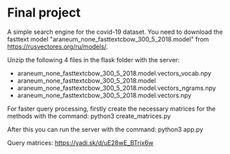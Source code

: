 # Final project

A simple search engine for the covid-19 dataset.
You need to download the fasttext model "araneum_none_fasttextcbow_300_5_2018.model" from https://rusvectores.org/ru/models/.

Unzip the following 4 files in the flask folder with the server:
* araneum_none_fasttextcbow_300_5_2018.model.vectors_vocab.npy
* araneum_none_fasttextcbow_300_5_2018.model
* araneum_none_fasttextcbow_300_5_2018.model.vectors_ngrams.npy
* araneum_none_fasttextcbow_300_5_2018.model.vectors.npy

For faster query processing, firstly create the necessary matrices for the methods with the command:
python3 create_matrices.py

After this you can run the server with the command:
python3 app.py

Query matrices: https://yadi.sk/d/uE28wE_BTrjx6w
